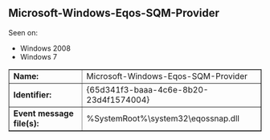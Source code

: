 ## Microsoft-Windows-Eqos-SQM-Provider

Seen on:
* Windows 2008
* Windows 7

<table border="1" class="docutils">
  <tbody>
    <tr>
      <td><b>Name:</b></td>
      <td>Microsoft-Windows-Eqos-SQM-Provider</td>
    </tr>
    <tr>
      <td><b>Identifier:</b></td>
      <td>{65d341f3-baaa-4c6e-8b20-23d4f1574004}</td>
    </tr>
    <tr>
      <td><b>Event message file(s):</b></td>
      <td>%SystemRoot%\system32\eqossnap.dll</td>
    </tr>
  </tbody>
</table>

&nbsp;

